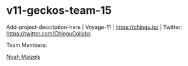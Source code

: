 # v11-geckos-team-15
Add-project-description-here | Voyage-11 | https://chingu.io/ | Twitter: https://twitter.com/ChinguCollabs


Team Members:

[Noah Maizels](https://github.com/noahniuwa)
